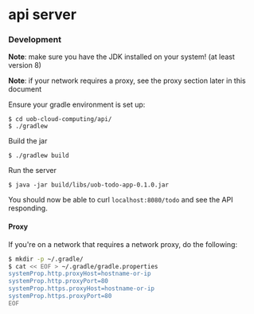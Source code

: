 # api server

### Development

**Note**: make sure you have the JDK installed on your system! (at least version 8)

**Note**: if your network requires a proxy, see the proxy section later in this document

Ensure your gradle environment is set up:

```
$ cd uob-cloud-computing/api/
$ ./gradlew
```

Build the jar

```
$ ./gradlew build
```

Run the server

```
$ java -jar build/libs/uob-todo-app-0.1.0.jar
```

You should now be able to curl `localhost:8080/todo` and see the API responding.

#### Proxy

If you're on a network that requires a network proxy, do the following:

```bash
$ mkdir -p ~/.gradle/
$ cat << EOF > ~/.gradle/gradle.properties 
systemProp.http.proxyHost=hostname-or-ip
systemProp.http.proxyPort=80
systemProp.https.proxyHost=hostname-or-ip
systemProp.https.proxyPort=80
EOF
```
